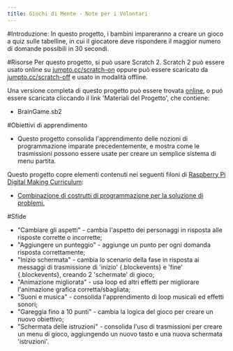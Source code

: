 ```yaml
---
title: Giochi di Mente - Note per i Volontari
---
```


#Introduzione:
In questo progetto, i bambini impareranno a creare un gioco a quiz sulle tabelline, in cui il giocatore deve rispondere il maggior numero di domande possibili in 30 secondi.

#Risorse
Per questo progetto, si può usare Scratch 2. Scratch 2 può essere usato online su [jumpto.cc/scratch-on](http://jumpto.cc/scratch-on) oppure può essere scaricato da [jumpto.cc/scratch-off](http://jumpto.cc/scratch-off) e usato in modalità offline.

Una versione completa di questo progetto può essere trovata <a href="http://scratch.mit.edu/projects/42225768/#editor">online</a>, o può essere scaricata cliccando il link 'Materiali del Progetto', che contiene:

+ BrainGame.sb2

#Obiettivi di apprendimento
+ Questo progetto consolida l'apprendimento delle nozioni di programmazione imparate precedentemente, e mostra come le trasmissioni possono essere usate per creare un semplice sistema di menu partita.

Questo progetto copre elementi contenuti nei seguenti filoni di [Raspberry Pi Digital Making Curriculum](http://rpf.io/curriculum):

+ [Combinazione di costrutti di programmazione per la soluzione di problemi.](https://www.raspberrypi.org/curriculum/programming/builder)

#Sfide
+ "Cambiare gli aspetti" - cambia l'aspetto dei personaggi in risposta alle risposte corrette o incorrette;
+ "Aggiungere un punteggio" - aggiunge un punto per ogni domanda risposta correttamente;
+ "Inizio schermata" - cambia lo scenario della fase in risposta ai messaggi di trasmissione di 'inizio' {.blockevents} e 'fine' {.blockevents}, creando 2 'schermate' di gioco;
+ "Animazione migliorata" - usa loop ed altri effetti per migliorare l'animazione grafica corretta/sbagliata;
+ "Suoni e musica" - consolida l'apprendimento di loop musicali ed effetti sonori; 
+ "Gareggia fino a 10 punti" - cambia la logica del gioco per creare un nuovo obiettivo;
+ "Schermata delle istruzioni" - consolida l'uso di trasmissioni per creare un menu di gioco, aggiungendo un nuovo tasto e una nuova schermata 'istruzioni'.

